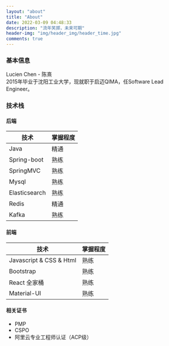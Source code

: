 ```yaml
---
layout: "about"
title: "About"
date: 2022-03-09 04:48:33
description: "流年笑掷，未来可期"
header-img: "img/header_img/header_time.jpg"
comments: true
---
```


### 基本信息
Lucien Chen - 陈熹  
2015年毕业于沈阳工业大学，现就职于启迈QIMA，任Software Lead Engineer。

### 技术栈

#### 后端
| 技术 | 掌握程度 |
| ---- | ---- |
| Java | 精通 |
| Spring-boot | 熟练 |
| SpringMVC | 熟练 |
| Mysql | 熟练 |
| Elasticsearch | 熟练 |
| Redis | 精通 |
| Kafka | 熟练 |


#### 前端
| 技术 | 掌握程度 |
| ---- | ---- |
| Javascript & CSS & Html | 熟练 |
| Bootstrap | 熟练 |
| React 全家桶 | 熟练 |
| Material-UI | 熟练 |


#### 相关证书

+ PMP
+ CSPO
+ 阿里云专业工程师认证（ACP级）



